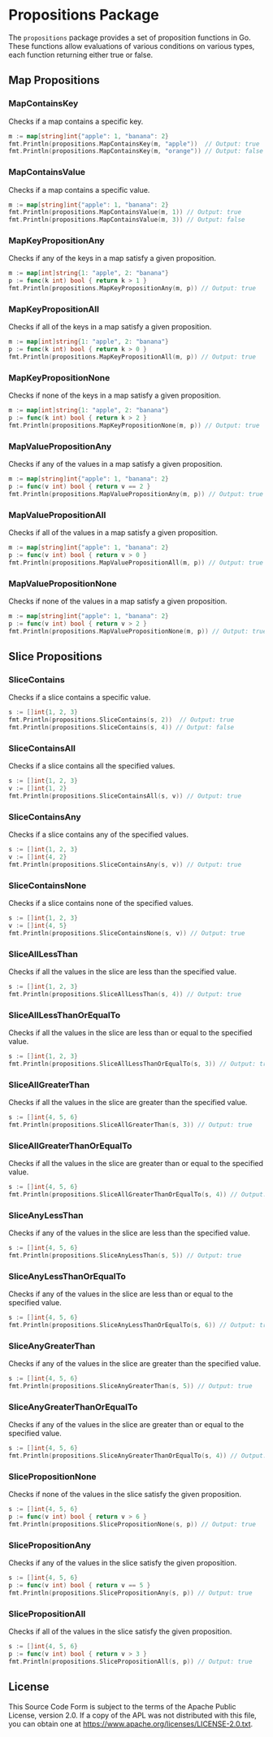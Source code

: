 # Propositions Package

The `propositions` package provides a set of proposition functions in Go. These functions allow evaluations of various conditions on various types, each function returning either true or false.

## Map Propositions

### MapContainsKey

Checks if a map contains a specific key.

```go
m := map[string]int{"apple": 1, "banana": 2}
fmt.Println(propositions.MapContainsKey(m, "apple"))  // Output: true
fmt.Println(propositions.MapContainsKey(m, "orange")) // Output: false
```

### MapContainsValue

Checks if a map contains a specific value.

```go
m := map[string]int{"apple": 1, "banana": 2}
fmt.Println(propositions.MapContainsValue(m, 1)) // Output: true
fmt.Println(propositions.MapContainsValue(m, 3)) // Output: false
```

### MapKeyPropositionAny

Checks if any of the keys in a map satisfy a given proposition.

```go
m := map[int]string{1: "apple", 2: "banana"}
p := func(k int) bool { return k > 1 }
fmt.Println(propositions.MapKeyPropositionAny(m, p)) // Output: true
```

### MapKeyPropositionAll

Checks if all of the keys in a map satisfy a given proposition.

```go
m := map[int]string{1: "apple", 2: "banana"}
p := func(k int) bool { return k > 0 }
fmt.Println(propositions.MapKeyPropositionAll(m, p)) // Output: true
```

### MapKeyPropositionNone

Checks if none of the keys in a map satisfy a given proposition.

```go
m := map[int]string{1: "apple", 2: "banana"}
p := func(k int) bool { return k > 2 }
fmt.Println(propositions.MapKeyPropositionNone(m, p)) // Output: true
```

### MapValuePropositionAny

Checks if any of the values in a map satisfy a given proposition.

```go
m := map[string]int{"apple": 1, "banana": 2}
p := func(v int) bool { return v == 2 }
fmt.Println(propositions.MapValuePropositionAny(m, p)) // Output: true
```

### MapValuePropositionAll

Checks if all of the values in a map satisfy a given proposition.

```go
m := map[string]int{"apple": 1, "banana": 2}
p := func(v int) bool { return v > 0 }
fmt.Println(propositions.MapValuePropositionAll(m, p)) // Output: true
```

### MapValuePropositionNone

Checks if none of the values in a map satisfy a given proposition.

```go
m := map[string]int{"apple": 1, "banana": 2}
p := func(v int) bool { return v > 2 }
fmt.Println(propositions.MapValuePropositionNone(m, p)) // Output: true
```

## Slice Propositions

### SliceContains

Checks if a slice contains a specific value.

```go
s := []int{1, 2, 3}
fmt.Println(propositions.SliceContains(s, 2))  // Output: true
fmt.Println(propositions.SliceContains(s, 4)) // Output: false
```

### SliceContainsAll

Checks if a slice contains all the specified values.

```go
s := []int{1, 2, 3}
v := []int{1, 2}
fmt.Println(propositions.SliceContainsAll(s, v)) // Output: true
```

### SliceContainsAny

Checks if a slice contains any of the specified values.

```go
s := []int{1, 2, 3}
v := []int{4, 2}
fmt.Println(propositions.SliceContainsAny(s, v)) // Output: true
```

### SliceContainsNone

Checks if a slice contains none of the specified values.

```go
s := []int{1, 2, 3}
v := []int{4, 5}
fmt.Println(propositions.SliceContainsNone(s, v)) // Output: true
```

### SliceAllLessThan

Checks if all the values in the slice are less than the specified value.

```go
s := []int{1, 2, 3}
fmt.Println(propositions.SliceAllLessThan(s, 4)) // Output: true
```

### SliceAllLessThanOrEqualTo

Checks if all the values in the slice are less than or equal to the specified value.

```go
s := []int{1, 2, 3}
fmt.Println(propositions.SliceAllLessThanOrEqualTo(s, 3)) // Output: true
```

### SliceAllGreaterThan

Checks if all the values in the slice are greater than the specified value.

```go
s := []int{4, 5, 6}
fmt.Println(propositions.SliceAllGreaterThan(s, 3)) // Output: true
```

### SliceAllGreaterThanOrEqualTo

Checks if all the values in the slice are greater than or equal to the specified value.

```go
s := []int{4, 5, 6}
fmt.Println(propositions.SliceAllGreaterThanOrEqualTo(s, 4)) // Output: true
```

### SliceAnyLessThan

Checks if any of the values in the slice are less than the specified value.

```go
s := []int{4, 5, 6}
fmt.Println(propositions.SliceAnyLessThan(s, 5)) // Output: true
```

### SliceAnyLessThanOrEqualTo

Checks if any of the values in the slice are less than or equal to the specified value.

```go
s := []int{4, 5, 6}
fmt.Println(propositions.SliceAnyLessThanOrEqualTo(s, 6)) // Output: true
```

### SliceAnyGreaterThan

Checks if any of the values in the slice are greater than the specified value.

```go
s := []int{4, 5, 6}
fmt.Println(propositions.SliceAnyGreaterThan(s, 5)) // Output: true
```

### SliceAnyGreaterThanOrEqualTo

Checks if any of the values in the slice are greater than or equal to the specified value.

```go
s := []int{4, 5, 6}
fmt.Println(propositions.SliceAnyGreaterThanOrEqualTo(s, 4)) // Output: true
```

### SlicePropositionNone

Checks if none of the values in the slice satisfy the given proposition.

```go
s := []int{4, 5, 6}
p := func(v int) bool { return v > 6 }
fmt.Println(propositions.SlicePropositionNone(s, p)) // Output: true
```

### SlicePropositionAny

Checks if any of the values in the slice satisfy the given proposition.

```go
s := []int{4, 5, 6}
p := func(v int) bool { return v == 5 }
fmt.Println(propositions.SlicePropositionAny(s, p)) // Output: true
```

### SlicePropositionAll

Checks if all of the values in the slice satisfy the given proposition.

```go
s := []int{4, 5, 6}
p := func(v int) bool { return v > 3 }
fmt.Println(propositions.SlicePropositionAll(s, p)) // Output: true
```

## License

This Source Code Form is subject to the terms of the Apache Public License, version 2.0. If a copy of the APL was not distributed with this file, you can obtain one at https://www.apache.org/licenses/LICENSE-2.0.txt.
